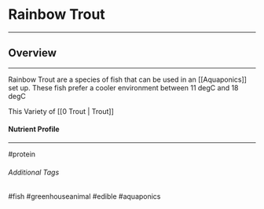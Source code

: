 # Rainbow Trout
---
## Overview
---
Rainbow Trout are a species of fish that can be used in an [[Aquaponics]] set up. These fish prefer a cooler environment between 11 degC and 18 degC

This Variety of [[0 Trout | Trout]]

#### Nutrient Profile
---
#protein 


###### Additional Tags

#fish #greenhouseanimal #edible #aquaponics 
